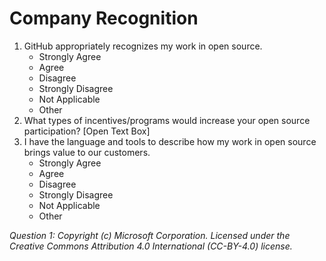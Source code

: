 # Company Recognition

1. GitHub appropriately recognizes my work in open source.
    - Strongly Agree
    - Agree
    - Disagree
    - Strongly Disagree
    - Not Applicable
    - Other
2. What types of incentives/programs would increase your open source participation?
    [Open Text Box]
3. I have the language and tools to describe how my work in open source brings value to our customers.
    - Strongly Agree
    - Agree
    - Disagree
    - Strongly Disagree
    - Not Applicable
    - Other

_Question 1: Copyright (c) Microsoft Corporation. Licensed under the Creative Commons Attribution 4.0 International (CC-BY-4.0) license._
